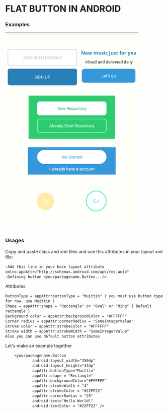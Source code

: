 # FLAT BUTTON IN ANDROID
### Examples

![](https://github.com/hasanatasoy/android-flatbutton/blob/master/example.png)

### Usages

Copy and paste class and xml files and use this attributes in your layout xml file:
```
-Add this line in your base layout attribute xmlns:appAttr="http://schemas.android.com/apk/res-auto"
-Defining button <yourpackagename.Button.../>
```
Attributes
```
ButtonType = appAttr:buttonType = "Muittin" ( you must use button type for now. use Muittin )
Shape = appAttr:shape = "Rectangle" or "Oval" or "Ring" ( Default rectangle )
Background color = appAttr:backgroundColor = "#FFFFFF"
Corner radius = appAttr:cornerRadius = "SomeIntegerValue"
Stroke color = appAttr:strokeColor = "#FFFFFF"
Stroke width = appAttr:strokeWidth = "SomeIntegerValue"
Also you can use default button attributes
```
Let's make an example together
```
    <yourpackagename.Button
            android:layout_width="150dp"
            android:layout_height="43dp"
            appAttr:buttonType="Muittin"
            appAttr:shape = "Rectangle"
            appAttr:backgroundColor="#FFFFFF"
            appAttr:strokeWidth = "4"
            appAttr:strokeColor = "#22FF22"
            appAttr:cornerRadius = "25"
            android:text="Hello World!"
            android:textColor = "#22FF22" />
```
